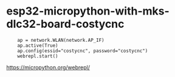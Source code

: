 # esp32-micropython-with-mks-dlc32-board-costycnc

        ap = network.WLAN(network.AP_IF)
        ap.active(True)
        ap.config(essid="costycnc", password="costycnc")
        webrepl.start()

https://micropython.org/webrepl/        
